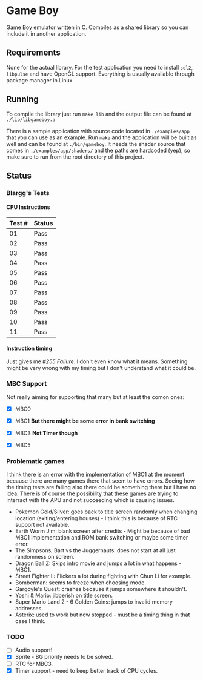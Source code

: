 # Game Boy

Game Boy emulator written in C. Compiles as a shared library so you can include it in another application.

## Requirements

None for the actual library. For the test application you need to install `sdl2`, `libpulse` and have OpenGL support. Everything is usually available through package manager in Linux.


## Running

To compile the library just run `make lib` and the output file can be found at `./lib/libgameboy.a`

There is a sample application with source code located in `./examples/app` that you can use as an example. Run `make` and the application will be built as well and can be found at `./bin/gameboy`. It needs the shader source that comes in `./examples/app/shaders/` and the paths are hardcoded (yep), so make sure to run from the root directory of this project.

## Status

### Blargg's Tests

#### CPU Instructions

| Test # | Status        |
|--------|---------------|
| 01     | Pass          |
| 02     | Pass          |
| 03     | Pass          |
| 04     | Pass          |
| 05     | Pass          |
| 06     | Pass          |
| 07     | Pass          |
| 08     | Pass          |
| 09     | Pass          |
| 10     | Pass          |
| 11     | Pass          |

#### Instruction timing

Just gives me *#255 Failure*. I don't even know what it means. Something might be very wrong with my timing but I don't understand what it could be.


### MBC Support

Not really aiming for supporting that many but at least the comon ones:

* [x] MBC0
* [x] MBC1 **But there might be some error in bank switching**
* [x] MBC3 **Not Timer though**
* [x] MBC5


### Problematic games

I think there is an error with the implementation of MBC1 at the moment because there are many games there that seem to have errors. Seeing how the timing tests are failing also there could be something there but I have no idea. There is of course the possibility that these games are trying to interract with the APU and not succeeding which is causing issues.

* Pokemon Gold/Silver: goes back to title screen randomly when changing location (exiting/entering houses) - I think this is because of RTC support not available.
* Earth Worm Jim: blank screen after credits - Might be because of bad MBC1 implementation and ROM bank switching or maybe some timer error.
* The Simpsons, Bart vs the Juggernauts: does not start at all just randomness on screen.
* Dragon Ball Z: Skips intro movie and jumps a lot in what happens - MBC1.
* Street Fighter II: Flickers a lot during fighting with Chun Li for example.
* Bomberman: seems to freeze when choosing mode.
* Gargoyle's Quest: crashes because it jumps somewhere it shouldn't.
* Yoshi & Mario: jibberish on title screen.
* Super Mario Land 2 - 6 Golden Coins: jumps to invalid memory addresses.
* Asterix: used to work but now stopped - must be a timing thing in that case I think.


### TODO

* [ ] Audio support!
* [x] Sprite - BG priority needs to be solved.
* [ ] RTC for MBC3.
* [x] Timer support - need to keep better track of CPU cycles.
